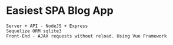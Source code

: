 # Easiest SPA Blog App

```
Server + API - NodeJS + Express
Sequelize ORM sqlite3
Front-End - AJAX requests without reload. Using Vue Framework
```
